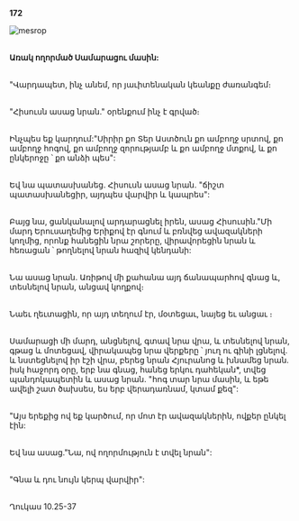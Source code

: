 **172**

![mesrop](https://volamar.ru/audio_video/foto/01/detbible/B360.BMP)

\
**Առակ ողորմած Սամարացու մասին:**

\
"Վարդապետ, ինչ անեմ, որ յաւիտենական կեանքը ժառանգեմ։

\
"Հիսուսն ասաց նրան." օրենքում ինչ է գրված։

\
Ինչպես եք կարդում:"Սիրիր քո Տեր Աստծուն քո ամբողջ սրտով, քո ամբողջ հոգով, քո ամբողջ զորությամբ և քո ամբողջ մտքով, և քո ընկերոջը ՝ քո անձի պես":

\
Եվ նա պատասխանեց. Հիսուսն ասաց նրան. "ճիշտ պատասխանեցիր, այդպես վարվիր և կապրես":

\
Բայց նա, ցանկանալով արդարացնել իրեն, ասաց Հիսուսին."Մի մարդ Երուսաղեմից Երիքով էր գնում և բռնվեց ավազակների կողմից, որոնք հանեցին նրա շորերը, վիրավորեցին նրան և հեռացան ՝ թողնելով նրան հազիվ կենդանի:

\
Նա ասաց նրան. Առիթով մի քահանա այդ ճանապարհով գնաց և, տեսնելով նրան, անցավ կողքով։

\
Նաեւ ղեւտացին, որ այդ տեղում էր, մօտեցաւ, նայեց եւ անցաւ ։

\
Սամարացի մի մարդ, անցնելով, գտավ նրա վրա, և տեսնելով նրան, գթաց և մոտեցավ, վիրակապեց նրա վերքերը ՝ յուղ ու գինի լցնելով. և նստեցնելով իր էշի վրա, բերեց նրան Հյուրանոց և խնամեց նրան. իսկ հաջորդ օրը, երբ նա գնաց, հանեց երկու դահեկան\*, տվեց պանդոկապետին և ասաց նրան. "հոգ տար նրա մասին, և եթե ավելի շատ ծախսես, ես երբ վերադառնամ, կտամ քեզ":

\
"Այս երեքից ով եք կարծում, որ մոտ էր ավազակներին, ովքեր ընկել էին:

\
Եվ նա ասաց."Նա, ով ողորմություն է տվել նրան":

\
"Գնա և դու նույն կերպ վարվիր":

\
Ղուկաս 10.25-37
